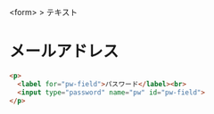 \<form> > テキスト
# メールアドレス
```html
<p>
  <label for="pw-field">パスワード</label><br>
  <input type="password" name="pw" id="pw-field">
</p>
```
